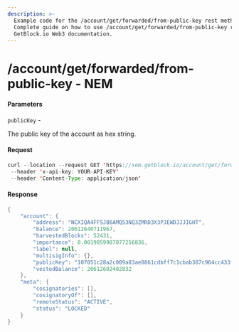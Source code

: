 ```yaml
---
description: >-
  Example code for the /account/get/forwarded/from-public-key rest method.
  Сomplete guide on how to use /account/get/forwarded/from-public-key rest in
  GetBlock.io Web3 documentation.
---
```


# /account/get/forwarded/from-public-key - NEM

#### Parameters

`publicKey` -

The public key of the account as hex string.

#### Request

```java
curl --location --request GET 'https://xem.getblock.io/account/get/forwarded/from-public-key?publicKey=107051c28a2c009a83ae0861cdbff7c1cbab387c964cc433f7d191d9c3115ed7'
 --header 'x-api-key: YOUR-API-KEY' 
 --header 'Content-Type: application/json'
```

#### Response

```java
{
    "account": {
        "address": "NCXIQA4FF5JB6AMQ53NQ3ZMRD3X3PJEWDJJJIGHT",
        "balance": 20612640711967,
        "harvestedBlocks": 52431,
        "importance": 0.0019859907077256836,
        "label": null,
        "multisigInfo": {},
        "publicKey": "107051c28a2c009a83ae0861cdbff7c1cbab387c964cc433f7d191d9c3115ed7",
        "vestedBalance": 20612602402832
    },
    "meta": {
        "cosignatories": [],
        "cosignatoryOf": [],
        "remoteStatus": "ACTIVE",
        "status": "LOCKED"
    }
}
```
